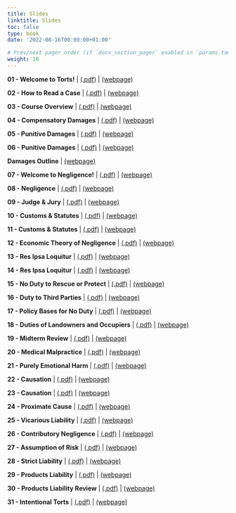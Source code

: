 ```yaml
---
title: Slides
linktitle: Slides
toc: false
type: book
date: '2022-08-16T00:00:00+01:00'

# Prev/next pager order (if `docs_section_pager` enabled in `params.toml`)
weight: 10
---
```



**01 - Welcome to Torts!** | [(.pdf)](/../../torts2025-material/slides/01-welcome-to-torts.pdf) | [(webpage)](/../../torts2025-material/slides/s01-welcome-to-torts)

**02 - How to Read a Case** | [(.pdf)](/../../torts2025-material/slides/02-how-to-read-a-case.pdf) | [(webpage)](/../../torts2025-material/slides/s02-how-to-read-a-case)

**03 - Course Overview** | [(.pdf)](/../../torts2025-material/slides/03-course-overview.pdf) | [(webpage)](/../../torts2025-material/slides/s03-course-overview)

**04 - Compensatory Damages** | [(.pdf)](/../../torts2025-material/slides/04-compensatory-damages.pdf) | [(webpage)](/../../torts2025-material/slides/s04-compensatory-damages)

**05 - Punitive Damages** | [(.pdf)](/../../torts2025-material/slides/05-punitive-damages.pdf) | [(webpage)](/../../torts2025-material/slides/s05-punitive-damages)

**06 - Punitive Damages** | [(.pdf)](/../../torts2025-material/slides/06-punitive-damages.pdf) | [(webpage)](/../../torts2025-material/slides/s06-punitive-damages)

**Damages Outline** | [(webpage)](/../../torts2025-material/slides/damages-outline)

**07 - Welcome to Negligence!** | [(.pdf)](/../../torts2025-material/slides/07-negligence.pdf) | [(webpage)](/../../torts2025-material/slides/s07-negligence)

**08 - Negligence** | [(.pdf)](/../../torts2025-material/slides/08-negligence.pdf) | [(webpage)](/../../torts2025-material/slides/s08-negligence)

**09 - Judge & Jury** | [(.pdf)](/../../torts2025-material/slides/09-judge-jury.pdf) | [(webpage)](/../../torts2025-material/slides/s09-judge-jury)

**10 - Customs & Statutes** | [(.pdf)](/../../torts2025-material/slides/10-customs-statutes.pdf) | [(webpage)](/../../torts2025-material/slides/s10-customs-statutes)

**11 - Customs & Statutes** | [(.pdf)](/../../torts2025-material/slides/11-customs-statutes.pdf) | [(webpage)](/../../torts2025-material/slides/s11-customs-statutes)

**12 - Economic Theory of Negligence** | [(.pdf)](/../../torts2025-material/slides/12-econ.pdf) | [(webpage)](/../../torts2025-material/slides/s12-econ)

**13 - Res Ipsa Loquitur** | [(.pdf)](/../../torts2025-material/slides/13-res-ipsa.pdf) | [(webpage)](/../../torts2025-material/slides/s13-res-ipsa)

**14 - Res Ipsa Loquitur** | [(.pdf)](/../../torts2025-material/slides/14-res-ipsa.pdf) | [(webpage)](/../../torts2025-material/slides/s14-res-ipsa)

**15 - No Duty to Rescue or Protect** | [(.pdf)](/../../torts2025-material/slides/15-no-duty.pdf) | [(webpage)](/../../torts2025-material/slides/s15-no-duty)

**16 - Duty to Third Parties** | [(.pdf)](/../../torts2025-material/slides/16-3rd-party.pdf) | [(webpage)](/../../torts2025-material/slides/s16-3rd-party)

**17 - Policy Bases for No Duty** | [(.pdf)](/../../torts2025-material/slides/17-policy.pdf) | [(webpage)](/../../torts2025-material/slides/s17-policy)

**18 - Duties of Landowners and Occupiers** | [(.pdf)](/../../torts2025-material/slides/18-landowners.pdf) | [(webpage)](/../../torts2025-material/slides/s18-landowners)

**19 - Midterm Review** | [(.pdf)](/../../torts2025-material/slides/19-midterm.pdf) | [(webpage)](/../../torts2025-material/slides/s19-midterm)

**20 - Medical Malpractice** | [(.pdf)](/../../torts2025-material/slides/20-medical.pdf) | [(webpage)](/../../torts2025-material/slides/s20-medical)

**21 - Purely Emotional Harm** | [(.pdf)](/../../torts2025-material/slides/21-nied.pdf) | [(webpage)](/../../torts2025-material/slides/s21-nied)

**22 - Causation** | [(.pdf)](/../../torts2025-material/slides/22-causation.pdf) | [(webpage)](/../../torts2025-material/slides/s22-causation)

**23 - Causation** | [(.pdf)](/../../torts2025-material/slides/23-causation.pdf) | [(webpage)](/../../torts2025-material/slides/s23-causation)

**24 - Proximate Cause** | [(.pdf)](/../../torts2025-material/slides/24-proximate-cause.pdf) | [(webpage)](/../../torts2025-material/slides/s24-proximate-cause)

**25 - Vicarious Liability** | [(.pdf)](/../../torts2025-material/slides/25-vicarious-liability.pdf) | [(webpage)](/../../torts2025-material/slides/s25-vicarious-liability)

**26 - Contributory Negligence** | [(.pdf)](/../../torts2025-material/slides/26-contributory-negligence.pdf) | [(webpage)](/../../torts2025-material/slides/s26-contributory-negligence)

**27 - Assumption of Risk** | [(.pdf)](/../../torts2025-material/slides/27-assumption.pdf) | [(webpage)](/../../torts2025-material/slides/s27-assumption)

**28 - Strict Liability** | [(.pdf)](/../../torts2025-material/slides/28-strict-liability.pdf) | [(webpage)](/../../torts2025-material/slides/s28-strict-liability)

**29 - Products Liability** | [(.pdf)](/../../torts2025-material/slides/29-products-liability.pdf) | [(webpage)](/../../torts2025-material/slides/s29-products-liability)

**30 - Products Liability Review** | [(.pdf)](/../../torts2025-material/slides/30-review.pdf) | [(webpage)](/../../torts2025-material/slides/s30-review)

**31 - Intentional Torts** | [(.pdf)](/../../torts2025-material/slides/31-intent.pdf) | [(webpage)](/../../torts2025-material/slides/s31-intent)